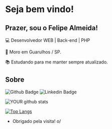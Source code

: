 
# Seja bem vindo!

 

## Prazer, sou o Felipe Almeida!

 

:computer: Desenvolvedor WEB | Back-end | PHP

:house_with_garden: Moro em Guarulhos / SP.

:books: Estudando para me manter sempre atualizado.

 

## Sobre

![Github Badge](https://img.shields.io/badge/-Github-000?style=flat-square&logo=Github&logoColor=white&link=https://github.com/lipefit)
![Linkedin Badge](https://img.shields.io/badge/-LinkedIn-blue?style=flat-square&logo=Linkedin&logoColor=white&link=https://www.linkedin.com/in/felipe-pedrosa-de-almeida/)

![YOUR github stats](https://github-readme-stats.vercel.app/api?username=lipefit&theme=radical&count_private=true&show_icons=true&hide=stars,prs)

[![Top Langs](https://github-readme-stats.vercel.app/api/top-langs/?username=lipefit&layout=compact)](https://github.com/lipefit/github-readme-stats)

- Obrigado pela visita! o/
